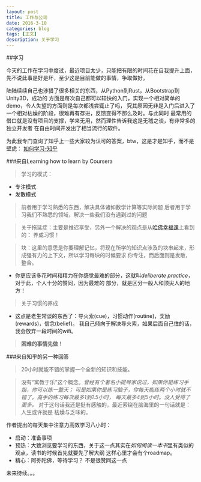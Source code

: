 ```yaml
---
layout: post
title: 工作与公司
date: 2016-3-10
categories: blog
tags: [正文]
description: 关于学习
---
```


##学习

今天的工作在学习中度过，最近项目太少，只能把有限的时间花在自我提升上面，
先不说此事是好是坏，至少这是目前能做的事情，争取做好。

陆陆续续自己也涉猎了很多相关的东西，从Python到Rust，从Bootstrap到Unity3D，成功的
方面是每次自己都可以较快的入门，实现一个相对简单的demo，令人失望的方面则是每次都浅尝辄止了吗，
究其原因无非是入门后进入了一个相对枯燥的阶段，很难再有存进，反馈变得不那么及时。与此同时
最常用的借口就是没有项目的支撑，学来无用，然而理性告诉我这是无稽之谈，有非常多的独立开发者
在自由时间开发出了相当流行的软件。

为此我专门查询了知乎上一些大家较为认可的答案，btw，这是才是知乎，而不是壁虎：
[如何学习-知乎](https://www.zhihu.com/topic/19566266/top-answers)

###来自Learning how to learn by Coursera
> 学习的模式：

* 专注模式
* 发散模式 

> 前者用于学习熟悉的东西，解决具体诸如数学计算等实际问题
> 后者用于学习我们不熟悉的领域，解决一些我们没有遇到过的问题

> 关于拖延症：主要是推迟享受，另外一个解决的观点是从[哈佛幸福课](http://v.163.com/special/positivepsychology/)上看到的：
养成习惯！

> 块：这里的意思是你要理解记忆，将现在所学的知识点涉及的块串起来，形成强有力的上下文，所以学习每块的时候要求
你专注，而后面则是发散，整合。

* 你更应该多花时间和精力在你感觉最难的部分，这就叫*deliberate practice*，对于此，个人十分的赞同，因为最难的
部分，就是区分一般人和顶尖人的地方！

> 关于习惯的养成
* 这点是老生常谈的东西了：导火索(cue)，习惯动作(routine)，奖励(rewards)，信念(belief)。 
我自己倾向于解决导火索，如果后面自己住的话，我会放弃一段时间的wifi。

> **困难的事情先做！**


###来自知乎的另一种回答
> 20小时就能不错的掌握一个全新的知识和技能。

> 没有“寓教于乐”这个概念。*曾经有个著名小提琴家说过，如果你是练习手指，你可以练一整天；
可是如果你是练习脑子，你每天能练两个小时就不错了。高手的练习每次最多1到1.5小时，
每天最多4到5小时。没人受得了更多。* 对于这句话我还是挺有感触的，最近萦绕在脑海里的一句话就是：人生或许就是
枯燥与乏味的。

作者提出的每天集中注意力高效学习八小时：

* 启动：准备事项
* 预热：大致浏览要学习的东西，关于这一点其实在*如何阅读一本书*里有类似的观点，读书的时候首先就要先了解大纲
这样心里才会有个roadmap。
* 精心：阿弥陀佛，等待学习？ 不是很赞同这一点

未来待续。。。















